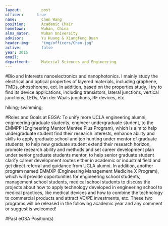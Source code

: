 ```yaml
---
layout:     	post
officer:      true
name:      		Chen Wang
position: 		Academic Chair
hometown: 		Wuhan, China
alma_mater: 	Wuhan University
advisor: 		Yu Huang & Xiangfeng Duan
header-img: 	"img/officers/Chen.jpg"
active: 		false
year: 2015
email: 			
department: 	Material Sciences and Engineering
---
```


#Bio and Interests
nanoelectronics and nanophotonics. I mainly study the electrical and optical properties of layered materials, including graphene, TMDs, phosphorene, ect. In addition, based on the properties study, I try to find its device applications, including transistors, lateral junctions, vertical junctions, LEDs, Van der Waals junctions, RF devices, etc.

hiking; swimming;

#Roles and Goals at EGSA:
To unify more UCLA engineering alumni, engineering graduate students, engineer undergraduate student, to the EMMPP (Engineering Mentor Mentee Plus Program), which is aim to help undergraduate student find their research interests, enhance ability and skills to apply graduate school and job hunting under mentor of graduate students, to help new graduate student extend their research horizon, promote research ability and methods and set career development plan under senior graduate students mentor, to help senior graduate student clarify career development routes either in academic or industrial field and get direct referral and guidance from UCLA alumni. In addition, another program named EMMXP (Engineering Management Medicine X Program), which will provide opportunities for engineering school students, management school students, medical school students to discuss the projects about how to apply technology developed in engineering school to medical practices, like medical devices and how to combine the technology to commercial products and attract VC/PE investments, etc. These two programs will be released in the following academic year and any comment or suggest is welcomed! 

#Past eGSA Position(s)
